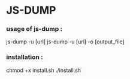 <h1> JS-DUMP </h1>

<h3>usage of js-dump :</h1>
js-dump -u [url]
js-dump -u [url] -o [output_file]

<h3> installation :</h3>
chmod +x install.sh
./install.sh
